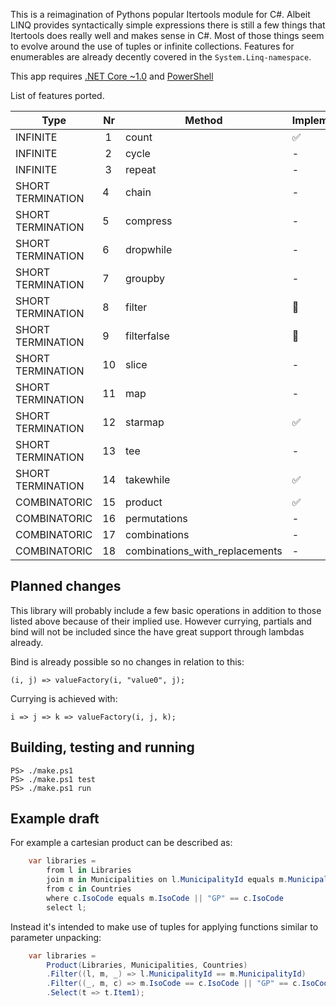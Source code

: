 This is a reimagination of Pythons popular Itertools module for C#. Albeit LINQ provides syntactically simple
expressions there is still a few things that Itertools does really well and makes sense in C#. Most of those
things seem to evolve around the use of tuples or infinite collections. Features for enumerables are
already decently covered in the `System.Linq-namespace`.

This app requires [.NET Core ~1.0](https://www.microsoft.com/net/core) and [PowerShell](https://github.com/PowerShell/PowerShell)

List of features ported.

Type | Nr | Method | Implemented
------------ | ------------- | ------------- | -------------
INFINITE | 1 | count | :white_check_mark:
INFINITE | 2 | cycle | -
INFINITE | 3 | repeat | -
SHORT TERMINATION | 4 | chain | -
SHORT TERMINATION | 5 | compress | -
SHORT TERMINATION | 6 | dropwhile | -
SHORT TERMINATION | 7 | groupby | -
SHORT TERMINATION | 8 | filter | :hammer:
SHORT TERMINATION | 9 | filterfalse | :hammer:
SHORT TERMINATION | 10 | slice | -
SHORT TERMINATION | 11 | map | -
SHORT TERMINATION | 12 | starmap | :white_check_mark:
SHORT TERMINATION | 13 | tee | -
SHORT TERMINATION | 14 | takewhile | :white_check_mark:
COMBINATORIC | 15 | product | :white_check_mark:
COMBINATORIC | 16 | permutations | -
COMBINATORIC | 17 | combinations | -
COMBINATORIC | 18 | combinations_with_replacements | -

## Planned changes
This library will probably include a few basic operations in addition to those listed above because
of their implied use. However currying, partials and bind will not be included since the have
great support through lambdas already.

Bind is already possible so no changes in relation to this:

    (i, j) => valueFactory(i, "value0", j);

Currying is achieved with:

    i => j => k => valueFactory(i, j, k);

## Building, testing and running

    PS> ./make.ps1
    PS> ./make.ps1 test
    PS> ./make.ps1 run

## Example draft

For example a cartesian product can be described as:

```csharp
    var libraries =
        from l in Libraries
        join m in Municipalities on l.MunicipalityId equals m.MunicipalityId
        from c in Countries
        where c.IsoCode equals m.IsoCode || "GP" == c.IsoCode
        select l;
```

Instead it's intended to make use of tuples for applying functions similar to parameter unpacking:

```csharp
    var libraries =
        Product(Libraries, Municipalities, Countries)
        .Filter((l, m, _) => l.MunicipalityId == m.MunicipalityId)
        .Filter((_, m, c) => m.IsoCode == c.IsoCode || "GP" == c.IsoCode)
        .Select(t => t.Item1);
```